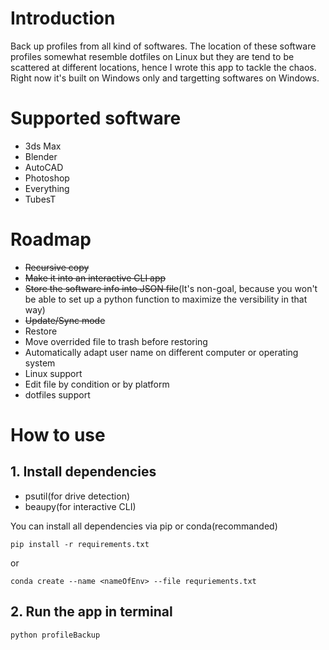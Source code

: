 # Introduction
Back up profiles from all kind of softwares. The location of these software profiles somewhat resemble dotfiles on Linux but they are tend to be scattered at different locations, hence I wrote this app to tackle the chaos. Right now it's built on Windows only and targetting softwares on Windows.
# Supported software
* 3ds Max
* Blender
* AutoCAD
* Photoshop
* Everything
* TubesT
# Roadmap
* ~~Recursive copy~~
* ~~Make it into an interactive CLI app~~
* ~~Store the software info into JSON file~~(It's non-goal, because you won't be able to set up a python function to maximize the versibility in that way)
* ~~Update/Sync mode~~
* Restore
* Move overrided file to trash before restoring
* Automatically adapt user name on different computer or operating system
* Linux support
* Edit file by condition or by platform
* dotfiles support
# How to use
## 1. Install dependencies
* psutil(for drive detection)
* beaupy(for interactive CLI)

You can install all dependencies via pip or conda(recommanded)
```shell
pip install -r requirements.txt
```
or
```shell
conda create --name <nameOfEnv> --file requriements.txt
```
## 2. Run the app in terminal
```shell
python profileBackup
```
